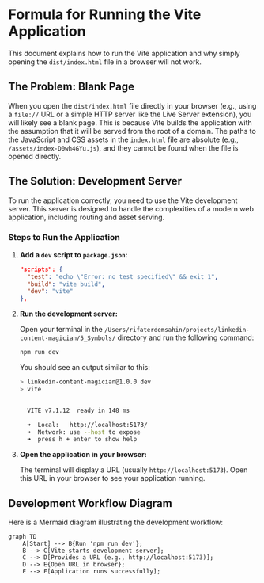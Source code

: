 # Formula for Running the Vite Application

This document explains how to run the Vite application and why simply opening the `dist/index.html` file in a browser will not work.

## The Problem: Blank Page

When you open the `dist/index.html` file directly in your browser (e.g., using a `file://` URL or a simple HTTP server like the Live Server extension), you will likely see a blank page. This is because Vite builds the application with the assumption that it will be served from the root of a domain. The paths to the JavaScript and CSS assets in the `index.html` file are absolute (e.g., `/assets/index-D0wh4GYu.js`), and they cannot be found when the file is opened directly.

## The Solution: Development Server

To run the application correctly, you need to use the Vite development server. This server is designed to handle the complexities of a modern web application, including routing and asset serving.

### Steps to Run the Application

1.  **Add a `dev` script to `package.json`:**

    ```json
    "scripts": {
      "test": "echo \"Error: no test specified\" && exit 1",
      "build": "vite build",
      "dev": "vite"
    },
    ```

2.  **Run the development server:**

    Open your terminal in the `/Users/rifaterdemsahin/projects/linkedin-content-magician/5_Symbols/` directory and run the following command:

    ```bash
    npm run dev
    ```

    You should see an output similar to this:

    ```bash
    > linkedin-content-magician@1.0.0 dev
    > vite


      VITE v7.1.12  ready in 148 ms

      ➜  Local:   http://localhost:5173/
      ➜  Network: use --host to expose
      ➜  press h + enter to show help
    ```

3.  **Open the application in your browser:**

    The terminal will display a URL (usually `http://localhost:5173`). Open this URL in your browser to see your application running.

## Development Workflow Diagram

Here is a Mermaid diagram illustrating the development workflow:

```mermaid
graph TD
    A[Start] --> B{Run 'npm run dev'};
    B --> C[Vite starts development server];
    C --> D[Provides a URL (e.g., http://localhost:5173)];
    D --> E{Open URL in browser};
    E --> F[Application runs successfully];
```

